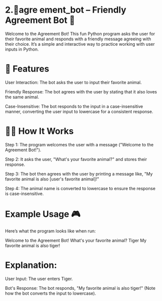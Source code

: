 # 2.🤖agre ement_bot – Friendly Agreement Bot 🐾
Welcome to the Agreement Bot! This fun Python program asks the user for their favorite animal and responds with a friendly message agreeing with their choice. It’s a simple and interactive way to practice working with user inputs in Python.

# 📝 Features
User Interaction: The bot asks the user to input their favorite animal.

Friendly Response: The bot agrees with the user by stating that it also loves the same animal.

Case-Insensitive: The bot responds to the input in a case-insensitive manner, converting the user input to lowercase for a consistent response.

# 🧑‍💻 How It Works
Step 1: The program welcomes the user with a message ("Welcome to the Agreement Bot!").

Step 2: It asks the user, "What's your favorite animal?" and stores their response.

Step 3: The bot then agrees with the user by printing a message like, "My favorite animal is also [user's favorite animal]!"

Step 4: The animal name is converted to lowercase to ensure the response is case-insensitive.

# Example Usage 🎮
Here’s what the program looks like when run:

Welcome to the Agreement Bot!
What's your favorite animal? Tiger
My favorite animal is also tiger!
# Explanation:

User Input: The user enters Tiger.

Bot's Response: The bot responds, "My favorite animal is also tiger!" (Note how the bot converts the input to lowercase).